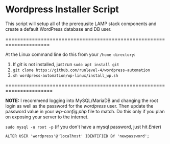 # Wordpress Installer Script

This script will setup all of the prerequsite LAMP stack components and create a default WordPress database and DB user.

=====================================================================

At the Linux command line do this from your `/home directory`:

1. If _git_ is not installed, just run `sudo apt install git`
2. `git clone https://github.com/runlevel-4/wordpress-automation`
3. `sh wordpress-automation/wp-linux/install_wp.sh`

======================================================================

**NOTE:** I recommend logging into MySQL/MariaDB and changing the root login as well as the password for the _wordpress_ user.  Then update the password value in your _wp-config.php_ file to match.  Do this only if you plan on exposing your server to the internet.

`sudo mysql -u root -p` (if you don't have a mysql password, just hit _Enter_)

`ALTER USER 'wordpress'@'localhost' IDENTIFIED BY 'newpassword';`
